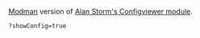 [Modman](https://github.com/colinmollenhour/modman) version of [Alan Storm's Configviewer module](http://alanstorm.com/magento_config).

`?showConfig=true`